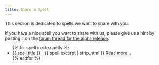 ```yaml
---
title: Share a Spell
---
```

This section is dedicated to spells we want to share with you.

If you have a nice spell you want to share with us, please give us a hint by
posting it on the [forum thread for the alpha release](http://www.minecraftforum.net/forums/mapping-and-modding/minecraft-mods/2855015-wizards-of-lua-1-0-0-alpha-lua-programming-in).

<ul>
{% for spell in site.spells %}
  <li>
    <a href="{{ spell.url }}">{{ spell.title }}</a>&nbsp;&nbsp;&nbsp;
    {{ spell.excerpt | strip_html }} <a href="{{ spell.url }}"> Read&nbsp;more...</a>
  </li>
{% endfor %}
</ul>
